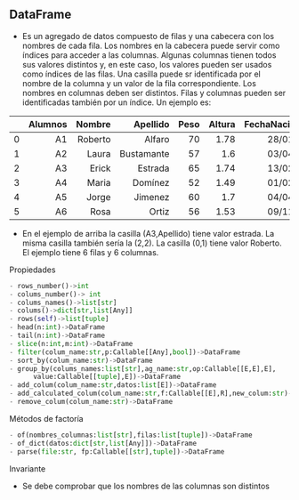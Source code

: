 ## DataFrame

- Es un agregado de datos compuesto de filas y una cabecera con los nombres de cada fila.  Los nombres en la cabecera puede servir como índices para acceder a las columnas. Algunas columnas tienen todos sus valores distintos y, en este caso, los valores pueden ser usados como índices de las filas. Una casilla puede sr identificada por el nombre de la columna y un valor de la fila correspondiente. Los nombres en columnas deben ser distintos. Filas y columnas pueden ser identificadas también por un índice. Un ejemplo es:

|  |Alumnos | Nombre | Apellido | Peso | Altura | FechaNacimiento |
|-------:|-------:|-------:| --------:| ----:| ------:|------:|
|0| A1     | Roberto| Alfaro   |   70 |   1.78 | 28/01/2005 |
|1| A2     | Laura  | Bustamante | 57 | 1.6 | 03/04/2006 |
|2| A3     | Erick  | Estrada | 65 | 1.74 | 13/02/2004 |
|3| A4     | Maria  | Domínez | 52 | 1.49 | 01/02/2003 |
|4| A5     | Jorge  | Jimenez | 60 | 1.7 | 04/04/2004 |
|5| A6     | Rosa   | Ortiz | 56 | 1.53 | 09/11/2007 |

- En el ejemplo de arriba la casilla (A3,Apellido) tiene valor estrada. La misma casilla también sería la (2,2). La casilla (0,1) tiene valor Roberto. El ejemplo tiene 6 filas y 6 columnas. 

Propiedades

```python
- rows_number()->int
- colums_number()-> int
- colums_names()->list[str]
- colums()->dict[str,list[Any]]
- rows(self)->list[tuple]
- head(n:int)->DataFrame
- tail(n:int)->DataFrame
- slice(n:int,m:int)->DataFrame
- filter(colum_name:str,p:Callable[[Any],bool])->DataFrame
- sort_by(colum_name:str)->DataFrame
- group_by(colums_names:list[str],ag_name:str,op:Callable[[E,E],E], 
	  value:Callable[[tuple],E])->DataFrame
- add_colum(colum_name:str,datos:list[E])->DataFrame
- add_calculated_colum(colum_name:str,f:Callable[[E],R],new_colum:str)->DataFrame
- remove_colum(colum_name:str)->DataFrame
```
Métodos de factoría

```python
- of(nombres_columnas:list[str],filas:list[tuple])->DataFrame
- of_dict(datos:dict[str,list[Any]])->DataFrame
- parse(file:str, fp:Callable[[str],tuple])->DataFrame
```
Invariante

- Se debe comprobar que los nombres de las columnas son distintos
